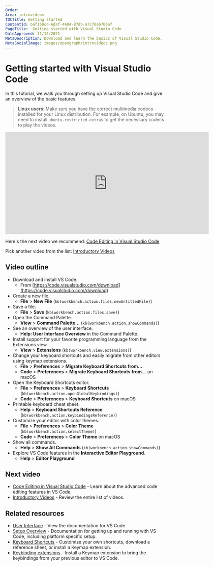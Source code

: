 ```yaml
---
Order:
Area: introvideos
TOCTitle: Getting started
ContentId: baf150cd-6daf-4604-87db-a7c70a6706a7
PageTitle:  Getting started with Visual Studio Code
DateApproved: 11/12/2021
MetaDescription: Download and learn the basics of Visual Studio Code.
MetaSocialImage: images/opengraph/introvideos.png
---
```

# Getting started with Visual Studio Code

In this tutorial, we walk you through setting up Visual Studio Code and give an overview of the basic features.

>**Linux users**: Make sure you have the correct multimedia codecs installed for your Linux distribution. For example, on Ubuntu, you may need to install `ubuntu-restricted-extras` to get the necessary codecs to play the videos.

<iframe src="https://www.microsoft.com/videoplayer/embed/RWz32O?autoplay=true" width="640" height="320" allowFullScreen="true" frameBorder="0" title="Getting Started with Visual Studio Code"></iframe>

Here's the next video we recommend: [Code Editing in Visual Studio Code](/docs/introvideos/codeediting.md)

Pick another video from the list: [Introductory Videos](/docs/getstarted/introvideos.md)

## Video outline

* Download and install VS Code.
  * From [https://code.visualstudio.com/download](https://code.visualstudio.com/download)
* Create a new file.
  * **File** > **New File** (`kb(workbench.action.files.newUntitledFile)`)
* Save a file.
  * **File** > **Save** (`kb(workbench.action.files.save)`)
* Open the Command Palette.
  * **View** > **Command Palette...** (`kb(workbench.action.showCommands)`)
* See an overview of the user interface.
  * **Help: User Interface Overview** in the Command Palette.
* Install support for your favorite programming language from the Extensions view.
  * **View** > **Extensions** (`kb(workbench.view.extensions)`)
* Change your keyboard shortcuts and easily migrate from other editors using keymap extensions.
  * **File** > **Preferences** > **Migrate Keyboard Shortcuts from...**
  * **Code** > **Preferences** > **Migrate Keyboard Shortcuts from...** on macOS
* Open the Keyboard Shortcuts editor.
  * **File** > **Preferences** > **Keyboard Shortcuts** (`kb(workbench.action.openGlobalKeybindings)`)
  * **Code** > **Preferences** > **Keyboard Shortcuts** on macOS
* Printable keyboard cheat sheet.
  * **Help** >  **Keyboard Shortcuts Reference** (`kb(workbench.action.keybindingsReference)`)
* Customize your editor with color themes.
  * **File** > **Preferences** > **Color Theme** (`kb(workbench.action.selectTheme)`)
  * **Code** > **Preferences** > **Color Theme** on macOS
* Show all commands.
  * **Help** > **Show All Commands** (`kb(workbench.action.showCommands)`)
* Explore VS Code features in the **Interactive Editor Playground**.
  * **Help** > **Editor Playground**

## Next video

* [Code Editing in Visual Studio Code](/docs/introvideos/codeediting.md) - Learn about the advanced code editing features in VS Code.
* [Introductory Videos](/docs/getstarted/introvideos.md) - Review the entire list of videos.

## Related resources

* [User Interface](/docs/getstarted/userinterface.md) - View the documentation for VS Code.
* [Setup Overview](/docs/setup/setup-overview.md) - Documentation for getting up and running with VS Code, including platform specific setup.
* [Keyboard Shortcuts](/docs/getstarted/keybindings.md) - Customize your own shortcuts, download a reference sheet, or install a Keymap extension.
* [Keybinding extensions](https://marketplace.visualstudio.com/search?target=VSCode&category=Keymaps&sortBy=Downloads) - Install a Keymap extension to bring the keybindings from your previous editor to VS Code.
